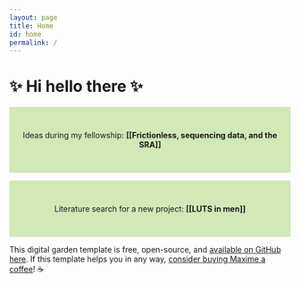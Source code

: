 ```yaml
---
layout: page
title: Home
id: home
permalink: /
---
```



# ✨ Hi hello there ✨

<div align="center">
<p style="padding: 3em 1em; background: #d0e9b7; border-radius: 2px;">
  Ideas during my fellowship: <span style="font-weight: bold">[[Frictionless, sequencing data, and the SRA]]</span> 
</p>


<p style="padding: 3em 1em; background: #d0e9b7; border-radius: 2px;">
  Literature search for a new project: <span style="font-weight: bold">[[LUTS in men]]</span> 
</p>

</div>




This digital garden template is free, open-source, and [available on GitHub here](https://github.com/maximevaillancourt/digital-garden-jekyll-template). If this template helps you in any way, [consider buying Maxime a coffee](https://ko-fi.com/maximevaillancourt)! ☕️

<style>
  .wrapper {
    max-width: 46em;
  }
</style>
